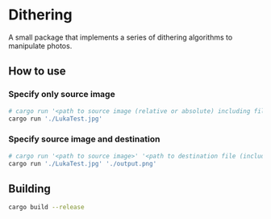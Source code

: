 # Dithering

A small package that implements a series of dithering algorithms to manipulate photos.

## How to use

### Specify only source image

```bash
# cargo run '<path to source image (relative or absolute) including file extension>'
cargo run './LukaTest.jpg'
```

### Specify source image and destination

```bash
# cargo run '<path to source image>' '<path to destination file (including file extension)>'
cargo run './LukaTest.jpg' './output.png'
```

## Building

```bash
cargo build --release
```
